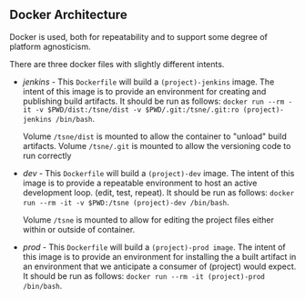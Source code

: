 Docker Architecture
-------------------

Docker is used, both for repeatability and to support
some degree of platform agnosticism.

There are three docker files with slightly different intents.

* *jenkins* - This `Dockerfile` will build a `(project)-jenkins` image. The intent of this 
  image is to provide an environment for creating and publishing
  build artifacts. It should be run as follows: 
  `docker run --rm -it -v $PWD/dist:/tsne/dist -v $PWD/.git:/tsne/.git:ro (project)-jenkins /bin/bash`.
   
   Volume `/tsne/dist` is mounted to allow the container to "unload" build artifacts.
   Volume `/tsne/.git` is mounted to allow the versioning code to run correctly
* *dev* - This `Dockerfile` will build a `(project)-dev` image. The intent of this
  image is to provide a repeatable environment to host an active development loop. (edit, test, repeat). 
  It should be run as follows: `docker run --rm -it -v $PWD:/tsne (project)-dev /bin/bash`.
  
  Volume `/tsne` is mounted to allow for editing the project files either within or outside of
  container.
  
* *prod* - This `Dockerfile` will build a `(project)-prod image`. The intent
  of this image is to provide an environment for installing the a built artifact in
  an environment that we anticipate a consumer of (project) would expect. It should be
  run as follows:  `docker run --rm -it (project)-prod /bin/bash`.
  
  

  
